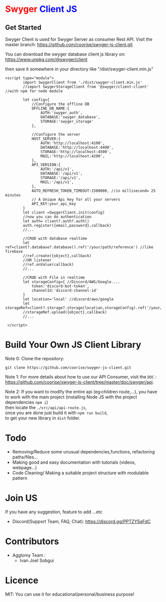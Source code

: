 # <span style="color:red">Swyger</span>  <span style="color:blue">Client JS</span>

## Get Started
Swyger Client is used for Swyger Server as consumer Rest API.
Visit the master branch: https://github.com/coorise/swyger-js-client.git

You can download the swyger database client js library on: https://www.unpkg.com/@swyger/client

then save it somewhere in your directory like "/dist/swyger-client.min.js"

```
<script type="module">
        import SwygerClient from './dist/swyger-client.min.js'
        //import SwygerStorageClient from '@swyger/client-client' //with npm for node module

        let config={
            //Configure the offline DB
            OFFLINE_DB_NAME:{
                AUTH:'swyger_auth',
                DATABASE:'swyger_database',
                STORAGE:'swyger_storage'
            },

            //Configure the server
            HOST_SERVER:{
                AUTH:'http://localhost:4100',
                DATABASE:'http://localhost:4400',
                STORAGE:'http://localhost:4500',
                MAIL:'http://localhost:4200',
            },
            API_VERSION:{
                AUTH:'/api/v1',
                DATABASE:'/api/v1',
                STORAGE:'/api/v1',
                MAIL:'/api/v1',
            },
            AUTO_REFRESH_TOKEN_TIMEOUT:1500000, //in millisecond= 25 minutes
            // A Unique Api key for all your servers
            API_KEY:your_api_key
        }
        let client =SwygerClient.init(config)
        //now you can do authentication
        let auth= client?.auth?.auth()
        auth.register({email,password},callback)
        //...
        
        //CRUD with database realtime
        let ref=client?.database?.database().ref('/your/path/reference') //like firebase
        //ref.create({object},callback)
        //OR listener
        //ref.onValue(callback)
        //...
        
        //CRUD with File in realtime
        let storageConfig={ //Discord/AWS/Google....
            token:'discord-bot-token',
            channelId:'discord-channel-id'
        }
        let location='local' //discord/aws/google
        let storageRef=client?.storage?.storage(location,storageConfig).ref('/your/parent/ref')
        //storageRef.upload({object},callback)
        //...

 </script>
```
# Build Your Own JS Client Library
Note 0: Clone the repository:

``git clone https://github.com/coorise/swyger-js-client.git``


Note 1: For more details about how to use our API Consumer, visit the ``DOC`` : https://github.com/coorise/swyger-js-client/tree/master/doc/swyger/api.

Note 2: If you want to modify the entire api (eg:children route,...), you have to work with the main project (installing Node JS with the project dependencies ``npm i``) <br> then locate the ``./src/api/api-route.js``,<br>
once you are done just build it with ``npm run build``,<br> to get your new library in ``dist`` folder.

# Todo
- Removing/Reduce some unusual dependencies,functions, refactoring paths/files...
- Making good and easy documentation with tutorials (videos, webpage...)
- Code Cleaning/ Making a suitable project structure with modulable pattern

# Join US
If you have any suggestion, feature to add ...etc
- Discord(Support Team, FAQ, Chat): https://discord.gg/PPTZY5qFdC

# Contributors
- Agglomy Team :
    - Ivan Joel Sobgui
# Licence

MIT: You can use it for educational/personal/business purpose!